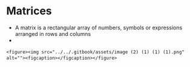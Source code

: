 # Matrices

* A matrix is a rectangular array of numbers, symbols or expressions arranged in rows and columns
*

    <figure><img src="../../.gitbook/assets/image (2) (1) (1) (1).png" alt=""><figcaption></figcaption></figure>
